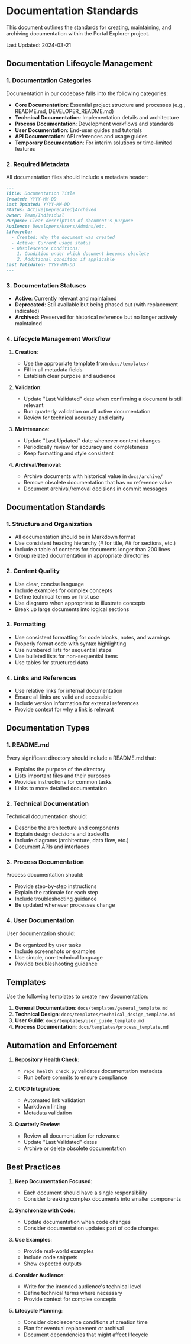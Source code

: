 # Documentation Standards

This document outlines the standards for creating, maintaining, and archiving documentation within the Portal Explorer project.

Last Updated: 2024-03-21

## Documentation Lifecycle Management

### 1. Documentation Categories

Documentation in our codebase falls into the following categories:

- **Core Documentation**: Essential project structure and processes (e.g., README.md, DEVELOPER_README.md)
- **Technical Documentation**: Implementation details and architecture
- **Process Documentation**: Development workflows and standards
- **User Documentation**: End-user guides and tutorials
- **API Documentation**: API references and usage guides
- **Temporary Documentation**: For interim solutions or time-limited features

### 2. Required Metadata

All documentation files should include a metadata header:

```markdown
---
Title: Documentation Title
Created: YYYY-MM-DD
Last Updated: YYYY-MM-DD
Status: Active|Deprecated|Archived
Owner: Team/Individual
Purpose: Clear description of document's purpose
Audience: Developers/Users/Admins/etc.
Lifecycle:
  - Created: Why the document was created
  - Active: Current usage status
  - Obsolescence Conditions:
    1. Condition under which document becomes obsolete
    2. Additional condition if applicable
Last Validated: YYYY-MM-DD
---
```

### 3. Documentation Statuses

- **Active**: Currently relevant and maintained
- **Deprecated**: Still available but being phased out (with replacement indicated)
- **Archived**: Preserved for historical reference but no longer actively maintained

### 4. Lifecycle Management Workflow

1. **Creation**:
   - Use the appropriate template from `docs/templates/`
   - Fill in all metadata fields
   - Establish clear purpose and audience

2. **Validation**:
   - Update "Last Validated" date when confirming a document is still relevant
   - Run quarterly validation on all active documentation
   - Review for technical accuracy and clarity

3. **Maintenance**:
   - Update "Last Updated" date whenever content changes
   - Periodically review for accuracy and completeness
   - Keep formatting and style consistent

4. **Archival/Removal**:
   - Archive documents with historical value in `docs/archive/`
   - Remove obsolete documentation that has no reference value
   - Document archival/removal decisions in commit messages

## Documentation Standards

### 1. Structure and Organization

- All documentation should be in Markdown format
- Use consistent heading hierarchy (# for title, ## for sections, etc.)
- Include a table of contents for documents longer than 200 lines
- Group related documentation in appropriate directories

### 2. Content Quality

- Use clear, concise language
- Include examples for complex concepts
- Define technical terms on first use
- Use diagrams when appropriate to illustrate concepts
- Break up large documents into logical sections

### 3. Formatting

- Use consistent formatting for code blocks, notes, and warnings
- Properly format code with syntax highlighting
- Use numbered lists for sequential steps
- Use bulleted lists for non-sequential items
- Use tables for structured data

### 4. Links and References

- Use relative links for internal documentation
- Ensure all links are valid and accessible
- Include version information for external references
- Provide context for why a link is relevant

## Documentation Types

### 1. README.md

Every significant directory should include a README.md that:
- Explains the purpose of the directory
- Lists important files and their purposes
- Provides instructions for common tasks
- Links to more detailed documentation

### 2. Technical Documentation

Technical documentation should:
- Describe the architecture and components
- Explain design decisions and tradeoffs
- Include diagrams (architecture, data flow, etc.)
- Document APIs and interfaces

### 3. Process Documentation

Process documentation should:
- Provide step-by-step instructions
- Explain the rationale for each step
- Include troubleshooting guidance
- Be updated whenever processes change

### 4. User Documentation

User documentation should:
- Be organized by user tasks
- Include screenshots or examples
- Use simple, non-technical language
- Provide troubleshooting guidance

## Templates

Use the following templates to create new documentation:

1. **General Documentation**: `docs/templates/general_template.md`
2. **Technical Design**: `docs/templates/technical_design_template.md`
3. **User Guide**: `docs/templates/user_guide_template.md`
4. **Process Documentation**: `docs/templates/process_template.md`

## Automation and Enforcement

1. **Repository Health Check**:
   - `repo_health_check.py` validates documentation metadata
   - Run before commits to ensure compliance

2. **CI/CD Integration**:
   - Automated link validation
   - Markdown linting
   - Metadata validation

3. **Quarterly Review**:
   - Review all documentation for relevance
   - Update "Last Validated" dates
   - Archive or delete obsolete documentation

## Best Practices

1. **Keep Documentation Focused**:
   - Each document should have a single responsibility
   - Consider breaking complex documents into smaller components

2. **Synchronize with Code**:
   - Update documentation when code changes
   - Consider documentation updates part of code changes

3. **Use Examples**:
   - Provide real-world examples
   - Include code snippets
   - Show expected outputs

4. **Consider Audience**:
   - Write for the intended audience's technical level
   - Define technical terms where necessary
   - Provide context for complex concepts

5. **Lifecycle Planning**:
   - Consider obsolescence conditions at creation time
   - Plan for eventual replacement or archival
   - Document dependencies that might affect lifecycle
